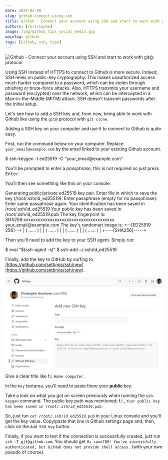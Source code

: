 ```yaml
---
date: 2024-03-09
slug: github-connect-using-ssh
title: Github - Connect your account using SSH and start to work with git@ protocol
authors: [christophe]
image: /img/github_tips_social_media.jpg
mainTag: github
tags: [Github, ssh, tips]
---
```

![Github - Connect your account using SSH and start to work with git@ protocol](/img/github_tips_banner.jpg)

Using SSH instead of HTTPS to connect to Github is more secure. Indeed, SSH relies on public-key cryptography. This makes unauthorized access much harder compared to a password, which can be stolen through phishing or brute-force attacks. Also, HTTPS transmits your username and password (encrypted) over the network, which can be intercepted in a Man-in-the-Middle (MITM) attack. SSH doesn't transmit passwords after the initial setup.

Let's see how to add a SSH key and, from now, being able to work with Github like using the `git@` protocol with `git clone`.

<!-- truncate -->

Adding a SSH key on your computer and use it to connect to Github is quite easy.

First, run the command below on your computer. Replace `your_email@example.com` by the email linked to your existing Github account.

<Terminal>
$ ssh-keygen -t ed25519 -C "your_email@example.com"
</Terminal>

You'll be prompted to enter a *passphrase*, this is not required so just press <kbd>Enter</kbd>.

You'll then see something like this on your console:

<Terminal>
Generating public/private ed25519 key pair.
Enter file in which to save the key (/root/.ssh/id_ed25519):
Enter passphrase (empty for no passphrase):
Enter same passphrase again:
Your identification has been saved in /root/.ssh/id_ed25519
Your public key has been saved in /root/.ssh/id_ed25519.pub
The key fingerprint is:
SHA256:xxxxxxxxxxxxxxxxxxxxxxxxxxxxxxxxxxxxxx your_email@example.com
The key's randomart image is:
+--[ED25519 256]--+
| ( ...... )      |
| ( ...... )      |
| ( ...... )      |
| ( ...... )      |
+----[SHA256]-----+
</Terminal>

Then you'll need to add the key to your SSH agent. Simply run:

<Terminal>
$ eval "$(ssh-agent -s)"
$ ssh-add ~/.ssh/id_ed25519
</Terminal>

Finally, add the key to GitHub by surfing to [https://github.com/settings/ssh/new](https://github.com/settings/ssh/new).

![Github - Add SSH key](./images/ssh_add_key.png)

Give a clear title like f.i. `Home computer`.

In the `Key` textarea, you'll need to paste there your **public** key.

Take a look on what you got on screen previously when running the `ssh-keygen` command. The public key path was mentioned; f.i., `Your public key has been saved in /root/.ssh/id_ed25519.pub`.

So, just run `cat /root/.ssh/id_ed25519.pub` in your Linux console and you'll get the key value. Copy/paste that line in Github settings page and, then, click on the `Add SSH key` button.

Finally, if you want to test if the connection is successfully created, just run `ssh -T git@github.com`. You should get `Hi cavo789! You've successfully authenticated, but GitHub does not provide shell access.` (with your own pseudo of course).
